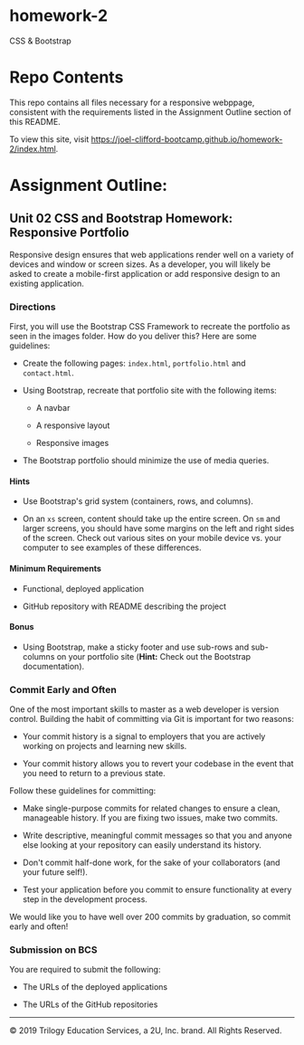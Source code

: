 # homework-2
CSS &amp; Bootstrap

# Repo Contents

This repo contains all files necessary for a responsive webppage, consistent with the requirements listed in the Assignment Outline section of this README.

To view this site, visit https://joel-clifford-bootcamp.github.io/homework-2/index.html.

# Assignment Outline:

## Unit 02 CSS and Bootstrap Homework: Responsive Portfolio

Responsive design ensures that web applications render well on a variety of devices and window or screen sizes. As a developer, you will likely be asked to create a mobile-first application or add responsive design to an existing application. 

### Directions

First, you will use the Bootstrap CSS Framework to recreate the portfolio as seen in the images folder. How do you deliver this? Here are some guidelines:

* Create the following pages: `index.html`, `portfolio.html` and `contact.html`.

* Using Bootstrap, recreate that portfolio site with the following items:

   * A navbar

   * A responsive layout

   * Responsive images

* The Bootstrap portfolio should minimize the use of media queries.


#### Hints

* Use Bootstrap's grid system (containers, rows, and columns).

* On an `xs` screen, content should take up the entire screen. On `sm` and larger screens, you should have some margins on the left and right sides of the screen. Check out various sites on your mobile device vs. your computer to see examples of these differences.


#### Minimum Requirements

* Functional, deployed application

* GitHub repository with README describing the project


#### Bonus

* Using Bootstrap, make a sticky footer and use sub-rows and sub-columns on your portfolio site (**Hint:** Check out the Bootstrap documentation).


### Commit Early and Often

One of the most important skills to master as a web developer is version control. Building the habit of committing via Git is important for two reasons:

* Your commit history is a signal to employers that you are actively working on projects and learning new skills.

* Your commit history allows you to revert your codebase in the event that you need to return to a previous state.

Follow these guidelines for committing:

* Make single-purpose commits for related changes to ensure a clean, manageable history. If you are fixing two issues, make two commits.

* Write descriptive, meaningful commit messages so that you and anyone else looking at your repository can easily understand its history.

* Don't commit half-done work, for the sake of your collaborators (and your future self!).

* Test your application before you commit to ensure functionality at every step in the development process.

We would like you to have well over 200 commits by graduation, so commit early and often!


### Submission on BCS

You are required to submit the following:

* The URLs of the deployed applications

* The URLs of the GitHub repositories

- - -

© 2019 Trilogy Education Services, a 2U, Inc. brand. All Rights Reserved.
